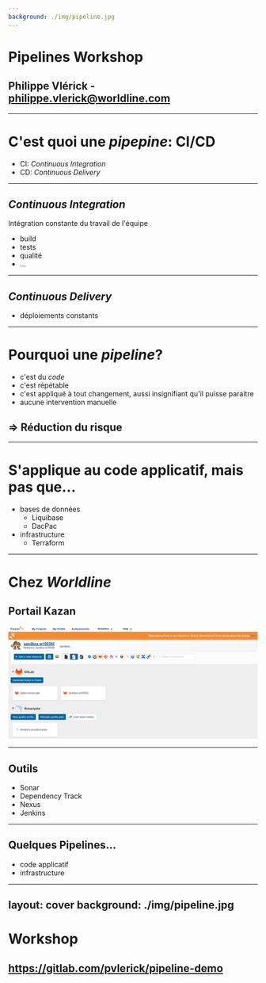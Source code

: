 ```yaml
---
background: ./img/pipeline.jpg
---
```


# Pipelines Workshop

## Philippe Vlérick - philippe.vlerick@worldline.com

---

# C'est quoi une _pipepine_: CI/CD

- CI: _Continuous Integration_
- CD: _Continuous Delivery_

---

## _Continuous Integration_

Intégration constante du travail de l'équipe

- build
- tests
- qualité
- ...

---

## _Continuous Delivery_

- déploiements constants

---

# Pourquoi une _pipeline_?

- c'est du _code_
- c'est répétable
- c'est appliqué à tout changement, aussi insignifiant qu'il puisse paraitre
- aucune intervention manuelle

## => Réduction du risque

---

# S'applique au code applicatif, mais pas que...

- bases de données
  - Liquibase
  - DacPac
- infrastructure
  - Terraform

--- 

# Chez _Worldline_

## Portail Kazan

![Portail Kazan](./img/kazan-portal.png "Portail Kazan")

--- 

## Outils

- Sonar
- Dependency Track
- Nexus
- Jenkins

---

## Quelques Pipelines...

- code applicatif
- infrastructure

---
layout: cover
background: ./img/pipeline.jpg
---

# Workshop
## https://gitlab.com/pvlerick/pipeline-demo
